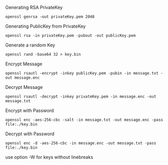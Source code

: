 

Generating RSA PrivateKey

    openssl genrsa -out privateKey.pem 2048


Generating PublicKey from PrivateKey

    openssl rsa -in privateKey.pem -pubout -out publicKey.pem


Generate a random Key

    openssl rand -base64 32 > key.bin


Encrypt Message

    openssl rsautl -encrypt -inkey publicKey.pem -pubin -in message.txt -out message.enc
    
Decrypt Message

    openssl rsautl -decrypt -inkey privateKey.pem -in message.enc -out message.txt

Encrypt with Password

    openssl enc -aes-256-cbc -salt -in message.txt -out message.enc -pass file:./key.bin

Decrypt with Password

    openssl enc -d -aes-256-cbc -in message.enc -out message.txt -pass file:./key.bin


use option -W for keys without linebreaks   